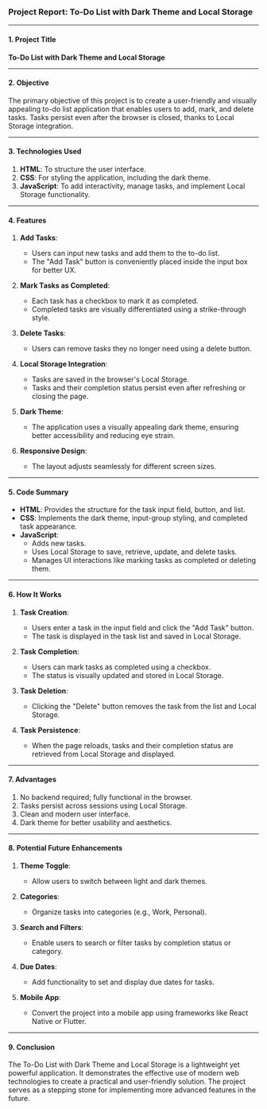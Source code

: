 ### **Project Report: To-Do List with Dark Theme and Local Storage**

---

#### **1. Project Title**
**To-Do List with Dark Theme and Local Storage**

---

#### **2. Objective**
The primary objective of this project is to create a user-friendly and visually appealing to-do list application that enables users to add, mark, and delete tasks. Tasks persist even after the browser is closed, thanks to Local Storage integration.

---

#### **3. Technologies Used**
1. **HTML**: To structure the user interface.
2. **CSS**: For styling the application, including the dark theme.
3. **JavaScript**: To add interactivity, manage tasks, and implement Local Storage functionality.

---

#### **4. Features**
1. **Add Tasks**:
   - Users can input new tasks and add them to the to-do list.
   - The "Add Task" button is conveniently placed inside the input box for better UX.

2. **Mark Tasks as Completed**:
   - Each task has a checkbox to mark it as completed.
   - Completed tasks are visually differentiated using a strike-through style.

3. **Delete Tasks**:
   - Users can remove tasks they no longer need using a delete button.

4. **Local Storage Integration**:
   - Tasks are saved in the browser's Local Storage.
   - Tasks and their completion status persist even after refreshing or closing the page.

5. **Dark Theme**:
   - The application uses a visually appealing dark theme, ensuring better accessibility and reducing eye strain.

6. **Responsive Design**:
   - The layout adjusts seamlessly for different screen sizes.

---

#### **5. Code Summary**
- **HTML**: Provides the structure for the task input field, button, and list.
- **CSS**: Implements the dark theme, input-group styling, and completed task appearance.
- **JavaScript**:
  - Adds new tasks.
  - Uses Local Storage to save, retrieve, update, and delete tasks.
  - Manages UI interactions like marking tasks as completed or deleting them.

---

#### **6. How It Works**
1. **Task Creation**:
   - Users enter a task in the input field and click the "Add Task" button.
   - The task is displayed in the task list and saved in Local Storage.

2. **Task Completion**:
   - Users can mark tasks as completed using a checkbox.
   - The status is visually updated and stored in Local Storage.

3. **Task Deletion**:
   - Clicking the "Delete" button removes the task from the list and Local Storage.

4. **Task Persistence**:
   - When the page reloads, tasks and their completion status are retrieved from Local Storage and displayed.

---

#### **7. Advantages**
1. No backend required; fully functional in the browser.
2. Tasks persist across sessions using Local Storage.
3. Clean and modern user interface.
4. Dark theme for better usability and aesthetics.

---

#### **8. Potential Future Enhancements**
1. **Theme Toggle**:
   - Allow users to switch between light and dark themes.

2. **Categories**:
   - Organize tasks into categories (e.g., Work, Personal).

3. **Search and Filters**:
   - Enable users to search or filter tasks by completion status or category.

4. **Due Dates**:
   - Add functionality to set and display due dates for tasks.

5. **Mobile App**:
   - Convert the project into a mobile app using frameworks like React Native or Flutter.

---

#### **9. Conclusion**
The To-Do List with Dark Theme and Local Storage is a lightweight yet powerful application. It demonstrates the effective use of modern web technologies to create a practical and user-friendly solution. The project serves as a stepping stone for implementing more advanced features in the future.
